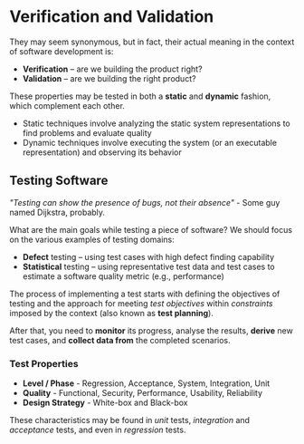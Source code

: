 # Verification and Validation

They may seem synonymous, but in fact, their actual meaning in the context of software development is:
- **Verification** – are we building the product right?
- **Validation** – are we building the right product? 

These properties may be tested in both a **static** and **dynamic** fashion, which complement each other.
- Static techniques involve analyzing the static system
representations to find problems and evaluate quality
- Dynamic techniques involve executing the system (or an
executable representation) and observing its behavior


## Testing Software

*"Testing can show the presence of bugs, not their absence"* - Some guy named Dijkstra, probably.

What are the main goals while testing a piece of software? We should focus on the various examples of testing domains:

- **Defect** testing – using test cases with high defect finding capability
- **Statistical** testing – using representative test data and test cases to
estimate a software quality metric (e.g., performance) 

The process of implementing a test starts with defining the objectives of testing and the approach for
meeting *test objectives* within *constraints* imposed by the context (also known as **test planning**).

After that, you need to **monitor** its progress, analyse the results, **derive** new test cases, and **collect data from** the completed scenarios.

### Test Properties
- **Level / Phase** - Regression, Acceptance, System, Integration, Unit
- **Quality** - Functional, Security, Performance, Usability, Reliability
- **Design Strategy** - White-box and Black-box

These characteristics may be found in *unit* tests, *integration* and *acceptance* tests, and even in *regression* tests.